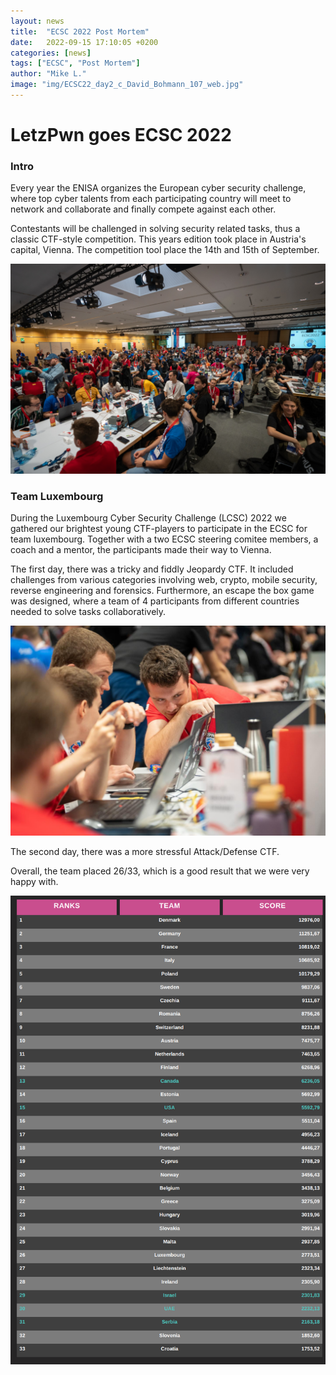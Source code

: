 ```yaml
---
layout: news
title:  "ECSC 2022 Post Mortem"
date:   2022-09-15 17:10:05 +0200
categories: [news]
tags: ["ECSC", "Post Mortem"]
author: "Mike L."
image: "img/ECSC22_day2_c_David_Bohmann_107_web.jpg"
---
```


# LetzPwn goes ECSC 2022

### Intro
Every year the ENISA organizes the European cyber security challenge, where top cyber talents from each participating country will meet to network and collaborate and finally compete against each other.

Contestants will be challenged in solving security related tasks, thus a classic CTF-style competition.
This years edition took place in Austria's capital, Vienna. The competition tool place the 14th and 15th of September.

![](img/ECSC22_day1_c_David_Bohmann_046_web-1030x687.jpg)

### Team Luxembourg
During the Luxembourg Cyber Security Challenge (LCSC) 2022 we gathered our brightest young CTF-players to participate in the ECSC for team luxembourg.
Together with a two ECSC steering comitee members, a coach and a mentor, the participants made their way to Vienna.

The first day, there was a tricky and fiddly Jeopardy CTF. It included challenges from various categories involving web, crypto, mobile security, reverse engineering and forensics. Furthermore, an escape the box game was designed, where a team of 4 participants from different countries needed to solve tasks collaboratively.

![](img/ECSC22_day2_c_David_Bohmann_072_web.jpg)



The second day, there was a more stressful Attack/Defense CTF.



Overall, the team placed 26/33, which is a good result that we were very happy with.


![](img/overall_results.png)
